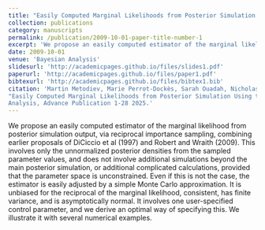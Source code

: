 ```yaml
---
title: "Easily Computed Marginal Likelihoods from Posterior Simulation Using the THAMES Estimator"
collection: publications
category: manuscripts
permalink: /publication/2009-10-01-paper-title-number-1
excerpt: 'We propose an easily computed estimator of the marginal likelihood from posterior simulation output, via reciprocal importance sampling, combining earlier proposals of DiCiccio et al (1997) and Robert and Wraith (2009).'
date: 2009-10-01
venue: 'Bayesian Analysis'
slidesurl: 'http://academicpages.github.io/files/slides1.pdf'
paperurl: 'http://academicpages.github.io/files/paper1.pdf'
bibtexurl: 'http://academicpages.github.io/files/bibtex1.bib'
citation: 'Martin Metodiev, Marie Perrot-Dockès, Sarah Ouadah, Nicholas J. Irons, Pierre Latouche, Adrian E. Raftery.
"Easily Computed Marginal Likelihoods from Posterior Simulation Using the THAMES Estimator." Bayesian
Analysis, Advance Publication 1-28 2025.'
---
```

We propose an easily computed estimator of the marginal likelihood from posterior simulation output, via reciprocal importance sampling, combining earlier proposals of DiCiccio et al (1997) and Robert and Wraith (2009). This involves only the unnormalized posterior densities from the sampled parameter values, and does not involve additional simulations beyond the main posterior simulation, or additional complicated calculations, provided that the parameter space is unconstrained. Even if this is not the case, the estimator is easily adjusted by a simple Monte Carlo approximation. It is unbiased for the reciprocal of the marginal likelihood, consistent, has finite variance, and is asymptotically normal. It involves one user-specified control parameter, and we derive an optimal way of specifying this. We illustrate it with several numerical examples.
